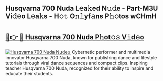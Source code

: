 ## Husqvarna 700 Nuda L𝚎a𝚔ed N𝚞𝚍e - Part-M3U Vi𝚍𝚎o L𝚎a𝚔s - H𝚘𝚝 O𝚗𝚕yf𝚊ns P𝚑𝚘tos wCHmH

# <h2><a href="http://kff4r6i.oniu.top/?m=Husqvarna+700+Nuda">🔗👉 🔴 Husqvarna 700 Nuda P𝚑ot𝚘𝚜 V𝚒d𝚎o</a></h2>

[![Husqvarna 700 Nuda Nu𝚍e𝚜](https://i.imgur.com/0qMVB7G.gif)](http://kff4r6i.oniu.top/?m=Husqvarna+700+Nuda)
Cybernetic performer and multimedia innovator Husqvarna 700 Nuda, known for publishing dance and lifestyle tutorials through viral dance sequences and compact clips. Inspiring teacher Husqvarna 700 Nuda, recognized for their ability to inspire and educate their students.  
